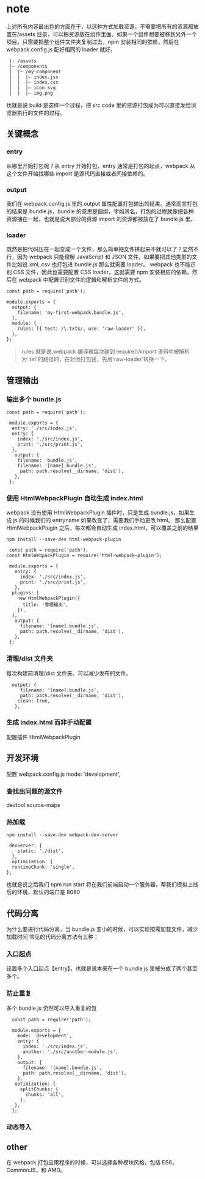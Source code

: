 # note

上述所有内容最出色的方面在于，以这种方式加载资源，不需要把所有的资源都放置在/assets 目录，可以把资源放在组件里面。如果一个组件想要被移到另外一个项目，只需要把整个组件文件夹复制过去，npm 安装相同的依赖，然后在 webpack.config.js 配好相同的 loader 就好。

```
 |- /assets
 |– /components
 |  |– /my-component
 |  |  |– index.jsx
 |  |  |– index.css
 |  |  |– icon.svg
 |  |  |– img.png
```

也就是说 build 是这样一个过程，把 src code 里的资源打包成为可以直接发给浏览器执行的文件的过程。

## 关键概念

### entry

从哪里开始打包呢？从 entry 开始打包，entry 通常是打包的起点，webpack 从这个文件开始找哪些 import 是源代码直接或者间接依赖的。

### output

我们在 webpack.config.js 里的 output 属性配置打包输出的结果。通常而言打包的结果是 bundle.js，bundle 的意思是捆绑，字如其名，打包的过程就像把各种资源捆在一起，也就是说大部分的资源 import 的资源都被放在了 bundle.js 里。

### loader

既然是把代码压在一起变成一个文件，那么简单把文件拼起来不就可以了？显然不行，因为 webpack 只能理解 JavaScript 和 JSON 文件，如果要把其他类型的文件比如说.xml,.csv 也打包进 bundle.js 那么就需要 loader。
webpack 也不能识别 CSS 文件，因此也需要配置 CSS loader。这就需要 npm 安装相应的依赖，然后在 webpack 中配置识别文件的逻辑和解析文件的方式。

```
const path = require('path');

module.exports = {
  output: {
    filename: 'my-first-webpack.bundle.js',
  },
  module: {
    rules: [{ test: /\.txt$/, use: 'raw-loader' }],
  },
};
```

> rules 就是说,webpack 编译器每次碰到 require()/import 语句中被解析为'.txt'的路径时，在对他打包钱，先用'raw-loader'转换一下。

## 管理输出

### 输出多个 bundle.js

```
const path = require('path');

 module.exports = {
  entry: './src/index.js',
  entry: {
    index: './src/index.js',
    print: './src/print.js',
  },
   output: {
    filename: 'bundle.js',
    filename: '[name].bundle.js',
     path: path.resolve(__dirname, 'dist'),
   },
 };
```

### 使用 HtmlWebpackPlugin 自动生成 index.html

webpack 没有使用 HtmlWebpackPlugin 插件时，只是生成 bundle.js，如果生成 js 的时候我们的 entryname 如果改变了，需要我们手动更改 html。
那么配置 HtmlWebpackPlugin 之后，每次都会自动生成 index.html，可以覆盖之前的结果

```
npm install --save-dev html-webpack-plugin
```

```
 const path = require('path');
const HtmlWebpackPlugin = require('html-webpack-plugin');

 module.exports = {
   entry: {
     index: './src/index.js',
     print: './src/print.js',
   },
  plugins: [
    new HtmlWebpackPlugin({
      title: '管理输出',
    }),
  ],
   output: {
     filename: '[name].bundle.js',
     path: path.resolve(__dirname, 'dist'),
   },
 };
```

### 清理/dist 文件夹

每次构建前清理/dist 文件夹。可以减少发布的文件。

```
  output: {
     filename: '[name].bundle.js',
     path: path.resolve(__dirname, 'dist'),
    clean: true,
   },
```

### 生成 index.html 而非手动配置

配置插件 HtmlWebpackPlugin

## 开发环境

配置 webpack.config.js mode: 'development',

### 查找出问题的源文件

devtool source-maps

### 热加载

```
npm install --save-dev webpack-dev-server
```

```
 devServer: {
    static: './dist',
  },
  optimization: {
  runtimeChunk: 'single',
},
```

也就是说之后我们 npm run start 将在我们前端启动一个服务器，帮我们模拟上线后的环境，默认的端口是 8080

## 代码分离

为什么要进行代码分离，当 bundle.js 变小的时候，可以实现按需加载文件，减少加载时间
常见的代码分离方法有三种：

### 入口起点

设置多个入口起点【entry】，也就是说本来在一个 bundle.js 里被分成了两个甚至多个。

### 防止重复

多个 bundle.js 仍然可以导入重复的包

```
  const path = require('path');

  module.exports = {
    mode: 'development',
    entry: {
      index: './src/index.js',
      another: './src/another-module.js',
    },
    output: {
      filename: '[name].bundle.js',
      path: path.resolve(__dirname, 'dist'),
    },
   optimization: {
     splitChunks: {
       chunks: 'all',
     },
   },
  };
```

### 动态导入

## other

在 webpack 打包应用程序的时候，可以选择各种模块风格，包括 ES6，CommonJS，和 AMD。
